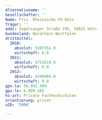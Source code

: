 ```yaml
---
Alternativname: ''
Gesellschafter: ''
Name: Priv. Rheinische FH Köln
Träger: ''
addi: Vogelsanger Straße 295, 50825 Köln
bundesland: Nordrhein-Westfalen
drittmittel:
  2010:
    absolut: 5387351.0
    wirtschaft: 0.0
  2011:
    absolut: 5751619.0
    wirtschaft: 0.0
  2012:
    absolut: 6249404.0
    wirtschaft: 0.0
gps-la: 50.952.499
gps-lo: 6.899.265
hs-art: Private Fachhochschulen
orientierung: privat
uID: '5990'

---
```


